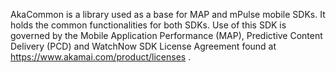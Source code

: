 AkaCommon is a library used as a base for MAP and mPulse mobile SDKs. It holds the common functionalities for both SDKs. Use of this SDK is governed by the Mobile Application Performance (MAP), Predictive Content Delivery (PCD) and WatchNow SDK License Agreement found at https://www.akamai.com/product/licenses .